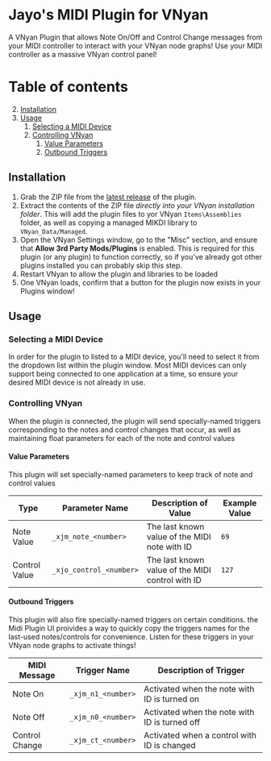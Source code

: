 ﻿# Jayo's MIDI Plugin for VNyan​

A VNyan Plugin that allows Note On/Off and Control Change messages from your MIDI controller to interact with your VNyan node graphs! Use your MIDI controller as a massive VNyan control panel!

# Table of contents
2. [Installation](#installation)
3. [Usage](#usage)
    1. [Selecting a MIDI Device](#selecting-a-midi-device)
    2. [Controlling VNyan](#controlling-vnyan)
        1. [Value Parameters](#value-parameters)
        2. [Outbound Triggers](#outbound-triggers)

## Installation
1. Grab the ZIP file from the [latest release](https://github.com/jayo-exe/JayoMidiPlugin/releases/latest) of the plugin.
2. Extract the contents of the ZIP file _directly into your VNyan installation folder_.  This will add the plugin files to yor VNyan `Items\Assemblies` folder, as well as copying a managed MIKDI library to `VNyan_Data/Managed`.
4. Open the VNyan Settings window, go to the "Misc" section, and ensure that **Allow 3rd Party Mods/Plugins** is enabled. This is required for this plugin  (or any plugin) to function correctly, so if you've already got other plugins installed you can probably skip this step.
5. Restart VNyan to allow the plugin and libraries to be loaded
6. One VNyan loads, confirm that a button for the plugin now exists in your Plugins window!

## Usage

### Selecting a MIDI Device
In order for the plugin to listed to a MIDI device, you'll need to select it from the dropdown list within the plugin window.  Most MIDI devices can only support being connected to one application at a time, so ensure your desired MIDI device is not already in use.

### Controlling VNyan
When the plugin is connected, the plugin will send specially-named triggers corresponding to the notes and control changes that occur, as well as maintaining float parameters for each of the note and control values 

#### Value Parameters
This plugin will set specially-named parameters to keep track of note and control values

| Type                  | Parameter Name          | Description of Value                                      | Example Value |
|-----------------------|-------------------------|-----------------------------------------------------------|---------------|
| Note Value            | `_xjm_note_<number>`    | The last known value of the MIDI note with ID <number>    | `69`          |
| Control Value         | `_xjo_control_<number>` | The last known value of the MIDI control with ID <number> | `127`         |

#### Outbound Triggers
This plugin will also fire specially-named triggers on certain conditions.  the Midi Plugin UI proivides a way to quickly copy the triggers names for the last-used notes/controls for convenience.
Listen for these triggers in your VNyan node graphs to activate things!

| MIDI Message   | Trigger Name       | Description of Trigger                                 |
|----------------|--------------------|--------------------------------------------------------|
| Note On        | `_xjm_n1_<number>` | Activated when the note with ID <number> is turned on  |
| Note Off       | `_xjm_n0_<number>` | Activated when the note with ID <number> is turned off |
| Control Change | `_xjm_ct_<number>` | Activated when a control with ID <number> is changed   |
